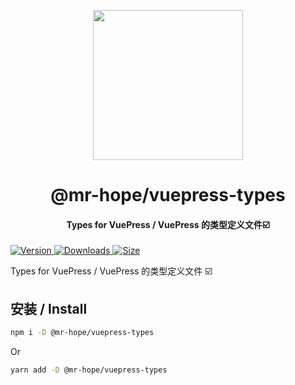 <!-- markdownlint-disable -->
<p align="center">
  <img width="240" src="https://vuepress-theme-hope.github.io/logo.svg" style="text-align: center;"/>
</p>
<h1 align="center">@mr-hope/vuepress-types</h1>
<h4 align="center">Types for VuePress / VuePress 的类型定义文件☑️</h4>

[![Version](https://img.shields.io/npm/v/@mr-hope/vuepress-types.svg?style=flat-square&logo=npm) ![Downloads](https://img.shields.io/npm/dm/@mr-hope/vuepress-types.svg?style=flat-square&logo=npm) ![Size](https://img.shields.io/bundlephobia/min/@mr-hope/vuepress-types?style=flat-square&logo=npm)](https://www.npmjs.com/package/@mr-hope/vuepress-types)

<!-- markdownlint-restore -->

Types for VuePress / VuePress 的类型定义文件 ☑️

## 安装 / Install

```bash
npm i -D @mr-hope/vuepress-types
```

Or

```bash
yarn add -D @mr-hope/vuepress-types
```
